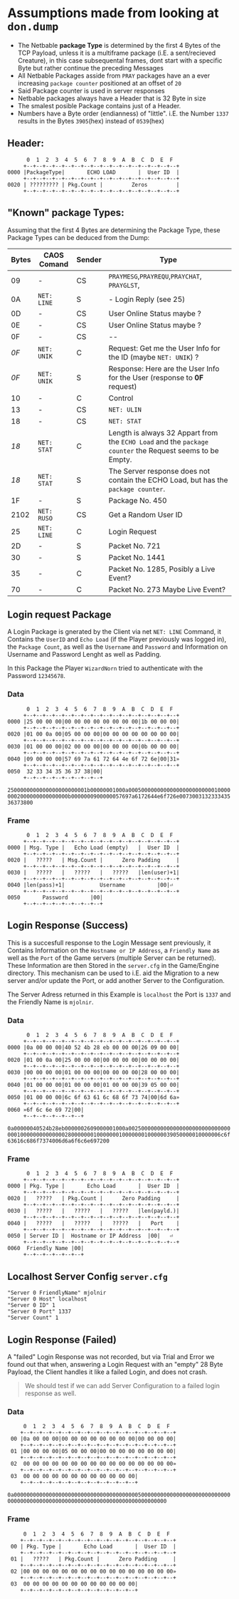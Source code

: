 # Assumptions made from looking at `don.dump`


- The Netbable **package Type** is determined by the first 4 Bytes of the TCP Payload, unless it is a multiframe package (i.E. a sent/recieved Creature), in this case subsequental frames, dont start with a specific Byte but rather continue the preceding Messages
- All Netbable Packages asside from `PRAY` packages have an a ever increasing `package counter` positioned at an offset of `20`
- Said Package counter is used in server responses
- Netbable packages always have a Header that is 32 Byte in size
- The smalest posible Package contains just of a Header.
- Numbers have a Byte order (endianness) of "little". i.E. the Number `1337` results in the Bytes `3905`(hex) instead of `0539`(hex)

## Header:

```
      0  1  2  3  4  5  6  7  8  9  A  B  C  D  E  F
     +--+--+--+--+--+--+--+--+--+--+--+--+--+--+--+--+
0000 |PackageType|       ECHO LOAD       |  User ID  |
     +--+--+--+--+--+--+--+--+--+--+--+--+--+--+--+--+
0020 | ????????? | Pkg.Count |         Zeros         |
     +--+--+--+--+--+--+--+--+--+--+--+--+--+--+--+--+
```
## "Known" **package Types**:

Assuming that the first 4 Bytes are determining the Package Type, these Package Types can be deduced from the Dump:

|Bytes| CAOS Comand|Sender |Type |
|-|-|-|-|
|09  | - |CS|`PRAYMESG`,`PRAYREQU`,`PRAYCHAT`, `PRAYGLST`, |
|0A  | `NET: LINE` |S| - Login Reply (see 25)|
|0D  | - |CS|User Online Status maybe ?|
|0E  | - |CS|User Online Status maybe ?|
|0F  | - |CS|--|
|_0F_| `NET: UNIK` |C| Request: Get me the User Info for the ID <X> (maybe `NET: UNIK`) ?|
|_0F_| `NET: UNIK` |S| Response: Here are the User Info for the User <X> (response to **0F** request)|
|10| - |C|Control|
|13| - |CS|`NET: ULIN`|
|18  | - |CS|`NET: STAT`|
|_18_| `NET: STAT` |C| Length is always 32 Appart from the `ECHO Load` and the `package counter` the Request seems to be Empty.|
|_18_| `NET: STAT` |S| The Server response does not contain the ECHO Load, but has the `package counter`. |
|1F  | - |S|Package No. 450|
|2102| `NET: RUSO` |CS|Get a Random User ID|
|25  | `NET: LINE` |C|Login Request|
|2D| - |S|Packet No. 721|
|30| - |S|Packet No. 1441|
|35| - |C|Packet No. 1285, Posibly a Live Event?|
|70| - |C|Packet No. 273 Maybe Live Event?|


## Login request Package

A Login Package is gnerated by the Client via net `NET: LINE` Command, it Contains the `UserID` and `Echo Load` (if the Player previously was logged in), the `Package Count`, as well as the `Username` and `Password` and Information on Username and Password Lenght as well as Padding.


In this Package the Player `WizardNorn` tried to authenticate with the Password `12345678`.

### Data

```
      0  1  2  3  4  5  6  7  8  9  A  B  C  D  E  F
     +--+--+--+--+--+--+--+--+--+--+--+--+--+--+--+--+
0000 |25 00 00 00|00 00 00 00 00 00 00 00|1b 00 00 00|
     +--+--+--+--+--+--+--+--+--+--+--+--+--+--+--+--+
0020 |01 00 0a 00|05 00 00 00|00 00 00 00 00 00 00 00|
     +--+--+--+--+--+--+--+--+--+--+--+--+--+--+--+--+
0030 |01 00 00 00|02 00 00 00|00 00 00 00|0b 00 00 00|
     +--+--+--+--+--+--+--+--+--+--+--+--+--+--+--+--+
0040 |09 00 00 00|57 69 7a 61 72 64 4e 6f 72 6e|00|31»
     +--+--+--+--+--+--+--+--+--+--+--+--+--+--+--+--+
0050  32 33 34 35 36 37 38|00|
     +--+--+--+--+--+--+--+--+
```

`2500000000000000000000001b00000001000a000500000000000000000000000100000002000000000000000b0000000900000057697a6172644e6f726e007300313233343536373800`

### Frame

```
      0  1  2  3  4  5  6  7  8  9  A  B  C  D  E  F
     +--+--+--+--+--+--+--+--+--+--+--+--+--+--+--+--+
0000 | Msg. Type |   Echo Load (empty)   |  User ID  |
     +--+--+--+--+--+--+--+--+--+--+--+--+--+--+--+--+
0020 |   ?????   | Msg.Count |      Zero Padding     |
     +--+--+--+--+--+--+--+--+--+--+--+--+--+--+--+--+
0030 |   ?????   |   ?????   |   ?????   |len(user)+1|
     +--+--+--+--+--+--+--+--+--+--+--+--+--+--+--+--+
0040 |len(pass)+1|           Username          |00|⏎
     +--+--+--+--+--+--+--+--+--+--+--+--+--+--+--+--+
0050       Password       |00|
     +--+--+--+--+--+--+--+--+
```

## Login Response (Success)

This is a succesfull response to the Login Message sent previously, it Contains Information on the `Hostname or IP Address`, a `Friendly Name` as well as the `Port` of the Game servers (multiple Server can be returned).
These Information are then Stored in the `server.cfg` in the Game/Engine directory.
This mechanism can be used to i.E. aid the Migration to a new server and/or update the Port, or add another Server to the Configuration.

The Server Adress returned in this Example is `localhost` the Port is `1337` and the Friendly Name is `mjolnir`.

### Data

```
      0  1  2  3  4  5  6  7  8  9  A  B  C  D  E  F
     +--+--+--+--+--+--+--+--+--+--+--+--+--+--+--+--+
0000 |0a 00 00 00|40 52 4b 28 eb 00 00 00|26 09 00 00|
     +--+--+--+--+--+--+--+--+--+--+--+--+--+--+--+--+
0020 |01 00 0a 00|25 00 00 00|00 00 00 00|00 00 00 00|
     +--+--+--+--+--+--+--+--+--+--+--+--+--+--+--+--+
0030 |00 00 00 00|01 00 00 00|00 00 00 00|28 00 00 00|
     +--+--+--+--+--+--+--+--+--+--+--+--+--+--+--+--+
0040 |01 00 00 00|01 00 00 00|01 00 00 00|39 05 00 00|
     +--+--+--+--+--+--+--+--+--+--+--+--+--+--+--+--+
0050 |01 00 00 00|6c 6f 63 61 6c 68 6f 73 74|00|6d 6a»
     +--+--+--+--+--+--+--+--+--+--+--+--+--+--+--+--+
0060 »6f 6c 6e 69 72|00|
     +--+--+--+--+--+--+
```
`0a00000040524b28eb0000002609000001000a002500000000000000000000000000000001000000000000002800000001000000010000000100000039050000010000006c6f63616c686f7374006d6a6f6c6e697200`

### Frame

```
      0  1  2  3  4  5  6  7  8  9  A  B  C  D  E  F
     +--+--+--+--+--+--+--+--+--+--+--+--+--+--+--+--+
0000 | Pkg. Type |       Echo Load       |  User ID  |
     +--+--+--+--+--+--+--+--+--+--+--+--+--+--+--+--+
0020 |   ?????   | Pkg.Count |      Zero Padding     |
     +--+--+--+--+--+--+--+--+--+--+--+--+--+--+--+--+
0030 |   ?????   |   ?????   |   ?????   |len(payld.)|
     +--+--+--+--+--+--+--+--+--+--+--+--+--+--+--+--+
0040 |   ?????   |   ?????   |   ?????   |   Port    |
     +--+--+--+--+--+--+--+--+--+--+--+--+--+--+--+--+
0050 | Server ID |  Hostname or IP Address  |00|   ⏎
     +--+--+--+--+--+--+--+--+--+--+--+--+--+--+--+--+
0060  Friendly Name |00|
     +--+--+--+--+--+--+
```


## Localhost Server Config `server.cfg`

```
"Server 0 FriendlyName" mjolnir
"Server 0 Host" localhost
"Server 0 ID" 1
"Server 0 Port" 1337
"Server Count" 1
```

## Login Response (Failed)

A "failed" Login Response was not recorded, but via Trial and Error we found out that when, answering a Login Request with an "empty" 28 Byte Payload, the Client handles it like a failed Login, and does not crash.

> We should test if we can add Server Configuration to a failed login response as well.
>

### Data

```
     0  1  2  3  4  5  6  7  8  9  A  B  C  D  E  F
    +--+--+--+--+--+--+--+--+--+--+--+--+--+--+--+--+
 00 |0a 00 00 00|00 00 00 00 00 00 00 00|00 00 00 00|
    +--+--+--+--+--+--+--+--+--+--+--+--+--+--+--+--+
 01 |00 00 00 00|05 00 00 00|00 00 00 00 00 00 00 00|
    +--+--+--+--+--+--+--+--+--+--+--+--+--+--+--+--+
 02  00 00 00 00 00 00 00 00 00 00 00 00 00 00 00 00»
    +--+--+--+--+--+--+--+--+--+--+--+--+--+--+--+--+
 03  00 00 00 00 00 00 00 00 00 00 00 00|
    +--+--+--+--+--+--+--+--+--+--+--+--+

```

`0a0000000000000000000000000000000000000005000000000000000000000000000000000000000000000000000000000000000000000000000000`

### Frame

```
     0  1  2  3  4  5  6  7  8  9  A  B  C  D  E  F
    +--+--+--+--+--+--+--+--+--+--+--+--+--+--+--+--+
 00 | Pkg. Type |       Echo Load       |  User ID  |
    +--+--+--+--+--+--+--+--+--+--+--+--+--+--+--+--+
 01 |   ?????   | Pkg.Count |      Zero Padding     |
    +--+--+--+--+--+--+--+--+--+--+--+--+--+--+--+--+
 02 |00 00 00 00 00 00 00 00 00 00 00 00 00 00 00 00»
    +--+--+--+--+--+--+--+--+--+--+--+--+--+--+--+--+
 03  00 00 00 00 00 00 00 00 00 00 00 00|
    +--+--+--+--+--+--+--+--+--+--+--+--+

```

